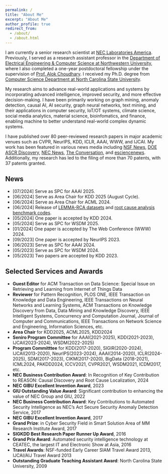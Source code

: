 ```yaml
---
permalink: /
title: "About Me"
excerpt: "About Me"
author_profile: true
redirect_from: 
  - /about/
  - /about.html
---
```



I am currently a senior research scientist at [NEC Laboratories America](https://www.nec-labs.com/research/data-science-system-security/people/zhengzhang-chen/). Previously, I served as a research assistant professor in the [Department of Electrical Engineering & Computer Science at Northwestern University](http://cucis.ece.northwestern.edu/members/zzc472/), where I also completed a one-year postdoctoral fellowship under the supervision of [Prof. Alok Choudhary](http://www.eecs.northwestern.edu/~choudhar/). I received my Ph.D. degree from [Computer Science Department at North Carolina State University](https://www.csc.ncsu.edu/). 

My research aims to advance real-world applications and systems by incorporating advanced intelligence, improved security, and more effective decision-making. I have been primarily working on graph mining, anomaly detection, causal AI, AI security, graph neural networks, text mining, and their applications in computer security, IoT/OT systems, climate science, social media analytics, material science, bioinfomatics, and finance, enabling machine to better understand real-world complex dynamic systems. 

I have published over 80 peer-reviewed research papers in major academic venues such as CVPR, NeurIPS, KDD, ICLR, AAAI, WWW, and IJCAI. My work has been featured in various news media including [NSF News](https://www.nsf.gov/news/news_summ.jsp?cntn_id=125500&org=GEO&from=news), [DOE ASCR Discovery](https://ascr-discovery.science.doe.gov/2012/06/storm-tracking/), [NEC News](https://jpn.nec.com/press/201907/20190708_02.html), [The Conversation](https://theconversation.com/new-hurricane-detection-method-increases-predictability-9537), and [esciencenews](https://esciencenews.com/sources/physorg/2012/09/11/researchers.devise.more.accurate.method.predicting.hurricane.activity). Additionally, my research has led to the filing of more than 70 patents, with 37 patents granted.


News
-----
- \[07/2024\] Serve as SPC for AAAI 2025.
- \[06/2024\] Serve as Area Chair for KDD 2025 (August Cycle).
- \[06/2024\] Serve as Area Chair for ACML 2024.
- \[06/2024\] Release of [LEMMA-RCA datasets](https://huggingface.co/Lemma-RCA-NEC) and [root cause analysis benchmark codes](https://github.com/KnowledgeDiscovery/rca_baselines).
- \[05/2024\] One paper is accepted by KDD 2024.
- \[05/2024\] Serve as SPC for WSDM 2025.
- \[01/2024\] One paper is accepted by The Web Conference (WWW) 2024.
- \[09/2023\] One paper is accepted by NeurIPS 2023.
- \[06/2023\] Serve as SPC for AAAI 2024.
- \[05/2023\] Serve as SPC for WSDM 2024.
- \[05/2023\] Two papers are accepted by KDD 2023.


Selected Services and Awards
------
- **Guest Editor** for ACM Transaction on Data Science: Special Issue on Retrieving and Learning from Internet of Things Data
- **Reviewer** for Pattern Recognition, PLOS ONE, IEEE Transaction on Knowledge and Data Engineering, IEEE Transactions on Neural Networks and Learning Systems, ACM Transactions on Knowledge Discovery from Data, Data Mining and Knowledge Discovery, IEEE Intelligent Systems, Concurrency and Computation Journal, Journal of Computer and Communications, IEEE Transactions on Network Science and Engineering, Information Sciences, etc.
- **Area Chair** for KDD2025, ACML2025, KDD2024
- **Seniro Program Committee** for AAAI(2021-2025), KDD(2021-2023), IJCAI(2023-2024), WSDM(2022-2025)
- **Program Committtee** for KDD(2017-2020), SIGIR(2020-2024), IJCAI(2013-2020), NeurIPS(2023-2024), AAAI(2014-2020), ICLR(2024-2025), SDM(2017-2023), CIKM(2017-2020), BigData (2018-2021), ICML2024, PAKDD2024, ICCV2021, CVPR2021, WSDM2021, ICDM2017, etc.
- **NEC Business Contribution Award**: In Recognition of Key Contribution to REASON: Causal Discovery and Root Cause Localization, 2024
- **NEC GIBU Excellent Invention Award**, 2023
- **GIU Outstanding Value Award**: Significant contribution to enhancing the value of NEC Group and GIU, 2022
- **NEC Business Contribution Award**: Key Contributions to Automated Security Intelligence as NEC’s Act Secure Security Anomaly Detection Service, 2017
- **NEC GIBU Excellent Invention Award**, 2017
- **Grand Prize**: in Cyber Security Field in Smart Solution Area of MM Research Institute Award, 2017
- **SIGKDD Best Research Paper Runner Up Award**, 2016
- **Grand Prix Award**: Automated security intelligence technology at CEATEC, the largest IT and Electronic Show at Asia, 2016
- **Travel Awards**: NSF-funded Early Career SIAM Travel Award 2013, IJCAI/AIJ Travel Award 2013
- **Outstanding Graduate Teaching Assistant Award**: North Carolina State University, 2009


<!-- A data-driven personal website
======
Like many other Jekyll-based GitHub Pages templates, academicpages makes you separate the website's content from its form. The content & metadata of your website are in structured markdown files, while various other files constitute the theme, specifying how to transform that content & metadata into HTML pages. You keep these various markdown (.md), YAML (.yml), HTML, and CSS files in a public GitHub repository. Each time you commit and push an update to the repository, the [GitHub pages](https://pages.github.com/) service creates static HTML pages based on these files, which are hosted on GitHub's servers free of charge.

Many of the features of dynamic content management systems (like Wordpress) can be achieved in this fashion, using a fraction of the computational resources and with far less vulnerability to hacking and DDoSing. You can also modify the theme to your heart's content without touching the content of your site. If you get to a point where you've broken something in Jekyll/HTML/CSS beyond repair, your markdown files describing your talks, publications, etc. are safe. You can rollback the changes or even delete the repository and start over -- just be sure to save the markdown files! Finally, you can also write scripts that process the structured data on the site, such as [this one](https://github.com/academicpages/academicpages.github.io/blob/master/talkmap.ipynb) that analyzes metadata in pages about talks to display [a map of every location you've given a talk](https://academicpages.github.io/talkmap.html).

Getting started
======
1. Register a GitHub account if you don't have one and confirm your e-mail (required!)
1. Fork [this repository](https://github.com/academicpages/academicpages.github.io) by clicking the "fork" button in the top right. 
1. Go to the repository's settings (rightmost item in the tabs that start with "Code", should be below "Unwatch"). Rename the repository "[your GitHub username].github.io", which will also be your website's URL.
1. Set site-wide configuration and create content & metadata (see below -- also see [this set of diffs](http://archive.is/3TPas) showing what files were changed to set up [an example site](https://getorg-testacct.github.io) for a user with the username "getorg-testacct")
1. Upload any files (like PDFs, .zip files, etc.) to the files/ directory. They will appear at https://[your GitHub username].github.io/files/example.pdf.  
1. Check status by going to the repository settings, in the "GitHub pages" section

Site-wide configuration
------
The main configuration file for the site is in the base directory in [_config.yml](https://github.com/academicpages/academicpages.github.io/blob/master/_config.yml), which defines the content in the sidebars and other site-wide features. You will need to replace the default variables with ones about yourself and your site's github repository. The configuration file for the top menu is in [_data/navigation.yml](https://github.com/academicpages/academicpages.github.io/blob/master/_data/navigation.yml). For example, if you don't have a portfolio or blog posts, you can remove those items from that navigation.yml file to remove them from the header. 

Create content & metadata
------
For site content, there is one markdown file for each type of content, which are stored in directories like _publications, _talks, _posts, _teaching, or _pages. For example, each talk is a markdown file in the [_talks directory](https://github.com/academicpages/academicpages.github.io/tree/master/_talks). At the top of each markdown file is structured data in YAML about the talk, which the theme will parse to do lots of cool stuff. The same structured data about a talk is used to generate the list of talks on the [Talks page](https://academicpages.github.io/talks), each [individual page](https://academicpages.github.io/talks/2012-03-01-talk-1) for specific talks, the talks section for the [CV page](https://academicpages.github.io/cv), and the [map of places you've given a talk](https://academicpages.github.io/talkmap.html) (if you run this [python file](https://github.com/academicpages/academicpages.github.io/blob/master/talkmap.py) or [Jupyter notebook](https://github.com/academicpages/academicpages.github.io/blob/master/talkmap.ipynb), which creates the HTML for the map based on the contents of the _talks directory).

**Markdown generator**

I have also created [a set of Jupyter notebooks](https://github.com/academicpages/academicpages.github.io/tree/master/markdown_generator
) that converts a CSV containing structured data about talks or presentations into individual markdown files that will be properly formatted for the academicpages template. The sample CSVs in that directory are the ones I used to create my own personal website at stuartgeiger.com. My usual workflow is that I keep a spreadsheet of my publications and talks, then run the code in these notebooks to generate the markdown files, then commit and push them to the GitHub repository.

How to edit your site's GitHub repository
------
Many people use a git client to create files on their local computer and then push them to GitHub's servers. If you are not familiar with git, you can directly edit these configuration and markdown files directly in the github.com interface. Navigate to a file (like [this one](https://github.com/academicpages/academicpages.github.io/blob/master/_talks/2012-03-01-talk-1.md) and click the pencil icon in the top right of the content preview (to the right of the "Raw | Blame | History" buttons). You can delete a file by clicking the trashcan icon to the right of the pencil icon. You can also create new files or upload files by navigating to a directory and clicking the "Create new file" or "Upload files" buttons. 

Example: editing a markdown file for a talk
![Editing a markdown file for a talk](/images/editing-talk.png)

For more info
------
More info about configuring academicpages can be found in [the guide](https://academicpages.github.io/markdown/). The [guides for the Minimal Mistakes theme](https://mmistakes.github.io/minimal-mistakes/docs/configuration/) (which this theme was forked from) might also be helpful. -->
